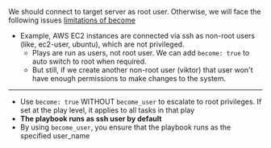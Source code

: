 We should connect to target server as root user. Otherwise, we will face the following issues [limitations of become
](https://docs.ansible.com/ansible-core/2.17/playbook_guide/playbooks_privilege_escalation.html#risks-and-limitations-of-become)

- Example, AWS EC2 instances are connected via ssh as non-root users (like, ec2-user, ubuntu), which are not privileged.
  - Plays are run as users, not root user. We can add `become: true` to auto switch to root when required.
  - But still, if we create another non-root user (viktor) that user won't have enough permissions to make changes to the system.

---

- Use `become: true` WITHOUT `become_user` to escalate to root privileges. If set at the play level, it applies to all tasks in that play
- **The playbook runs as ssh user by default**
- By using `become_user`, you ensure that the playbook runs as the specified user_name
